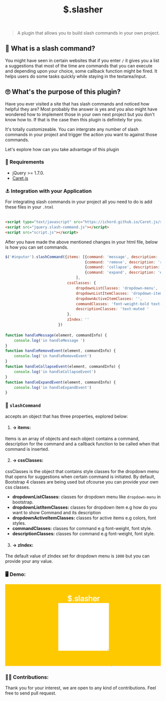 <div align="center">
  <h1>$.slasher</h1>
</div>
<br>

> A plugin that allows you to build slash commands in your own project.

## 🤔 What is a slash command? 
 You might have seen in certain websites that if you enter `/` it gives you a list a suggestions that most of the time are commands that you can execute and depending upon your choice, some callback function might be fired. It helps users do some tasks quickly while staying in the textarea/input. 

 ## 🙄 What's the purpose of this plugin? 
 Have you ever visited a site that has slash commands and noticed how helpful they are? Most probably the answer is yes and you also might have wondered how to implement those in your own next project but you don't know how to. If that is the case then this plugin is definitely for you.

It's totally customizeable. You can intergrate any number of slash commands in your project and trigger the action you want to against those commands. 

 Let's explore how can you take advantage of this plugin

 ### 👀 Requirements

* jQuery >= 1.7.0.
* [Caret.js](https://github.com/ichord/Caret.js)

### ⚓️  Integration with your Application

For integrating slash commands in your project all you need to do is add these files in your `.html`

```html

<script type="text/javascript" src="https://ichord.github.io/Caret.js/src/jquery.caret.js"></script>
<script src="jquery.slash-command.js"></script>
<script src="script.js"></script>
```
After you have made the above mentioned changes in your html file, below is how you can set commands.

```javascript
$('#inputor').slashCommand({items: [{command: 'message', description: 'message certain user ', callback: handleMessage},
                                    {command: 'remove', description: 'remove banana from the list', callback: handleRemoveEvent},
                                    {command: 'collapse', description: 'collapse an inline image/video', callback: handleCollapseEvent},
                                    {command: 'expand', description: 'expand all inline images/videos', callback: handleExpandEvent},
                                ],
                            cssClasses: {
                                dropdownListClasses: 'dropdown-menu', 
                                dropdownListItemClasses: 'dropdown-item d-flex flex-column ',
                                dropdownActiveItemClasses: '',
                                commandClasses: 'font-weight-bold text-primary',
                                descriptionClasses: 'text-muted '
                            },
                            zIndex: ''
                        })

function handleMessage(element, commandInfo) {
    console.log('in handleMessage ')
}
function handleRemoveEvent(element, commandInfo) {
    console.log('in handleRemoveEvent')
}
function handleCollapseEvent(element, commandInfo) {
    console.log('in handleCollapseEvent')
}
function handleExpandEvent(element, commandInfo) {
    console.log('in handleExpandEvent')
}
```
### 🔎 `slashCommand` 
accepts an object that has three properties, explored below:

1. #### → items: 
  Items is an array of objects and each object contains a command, description for the command and a callback function to be called when that command is inserted.

2. #### → cssClasses:
  cssClasses is the object that contains style classes for the dropdown menu that opens for suggestions when certain command is initiated. By default, Bootstrap 4 classes are being used but ofcourse you can provide your own css classes.
  * **dropdownListClasses:** classes for dropdown menu like `dropdown-menu` in bootstrap.
  * **dropdownListItemClasses:** classes for dropdown item e.g how do you want to show Command and its description
  * **dropdownActiveItemClasses:** classes for active items e.g colors, font styles.
  * **commandClasses:** classes for command e.g font-weight, font style.
  * **descriptionClasses:** classes for command e.g font-weight, font style.

3. #### → zIndex: 
The default value of zIndex set for dropdown menu is `1000` but you can provide your any value.

### 🖥 Demo: 
![slash Command Demo](/assets/demo.gif)

### 👨‍💻 Contributions:
 Thank you for your interest, we are open to any kind of contributions. Feel free to send pull request.